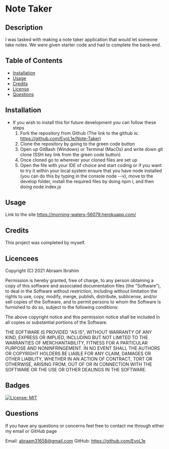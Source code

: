# Note Taker

## Description

I was tasked with making a note taker application that would let someone take notes. We were given starter code and had to complete the back-end.

## Table of Contents

- [Installation](#installation)
- [Usage](#usage)
- [Credits](#credits)
- [License](#license)
- [Questions](#questions)


## Installation

* If you wish to install this for future development you can follow these steps
    1. Fork the repository from Github (The link to the github is: 
        https://github.com/EvoL1e/Note-Taker)
    2. Clone the repository by going to the green code button
    3. Open up GitBash (Windows) or Terminal (MacOs) and write down git clone (SSH key link from the green code button)
    4. Once cloned go to wherever your cloned files are set up
    5. Open the file with your IDE of choice and start coding or if you want to try it within your local system ensure that you have node installed (you can do this by typing in the console node --v), move to the develop folder, install the required files by doing npm i, and then doing node index.js

## Usage
 Link to the site https://morning-waters-56079.herokuapp.com/

## Credits

This project was completed by myself.

## Licencees 
Copyright (C) 2021 Abraam Ibrahim

Permission is hereby granted, free of charge, to any person obtaining a copy of this software and associated documentation files (the "Software"), to deal in the Software without restriction, including without limitation the rights to use, copy, modify, merge, publish, distribute, sublicense, and/or sell copies of the Software, and to permit persons to whom the Software is furnished to do so, subject to the following conditions:

The above copyright notice and this permission notice shall be included in all copies or substantial portions of the Software.

THE SOFTWARE IS PROVIDED "AS IS", WITHOUT WARRANTY OF ANY KIND, EXPRESS OR IMPLIED, INCLUDING BUT NOT LIMITED TO THE WARRANTIES OF MERCHANTABILITY, FITNESS FOR A PARTICULAR PURPOSE AND NONINFRINGEMENT. IN NO EVENT SHALL THE AUTHORS OR COPYRIGHT HOLDERS BE LIABLE FOR ANY CLAIM, DAMAGES OR OTHER LIABILITY, WHETHER IN AN ACTION OF CONTRACT, TORT OR OTHERWISE, ARISING FROM, OUT OF OR IN CONNECTION WITH THE SOFTWARE OR THE USE OR OTHER DEALINGS IN THE SOFTWARE.

## Badges
[![License: MIT](https://img.shields.io/badge/License-MIT-yellow.svg)](https://opensource.org/licenses/MIT)

## Questions

If you have any questions or concerns feel free to contact me through either my email or GitHub page
    
Email: abraam31658@gmail.com
GitHub: https://github.com/EvoL1e